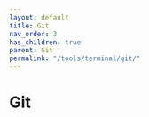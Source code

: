 ```yaml
---
layout: default
title: Git
nav_order: 3
has_children: true
parent: Git
permalink: "/tools/terminal/git/"
---
```


# Git
